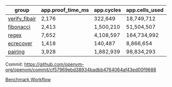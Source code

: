 | group | app.proof_time_ms | app.cycles | app.cells_used | leaf.proof_time_ms | leaf.cycles | leaf.cells_used |
| -- | -- | -- | -- | -- | -- | -- |
| [verify_fibair](https://github.com/openvm-org/openvm/blob/benchmark-results/benchmarks-pr/2008/verify_fibair-cf57969ebd38934badbb4764064af43ed00f9688.md) | 2,176 |  322,649 |  18,749,712 |- | - | - |
| [fibonacci](https://github.com/openvm-org/openvm/blob/benchmark-results/benchmarks-pr/2008/fibonacci-cf57969ebd38934badbb4764064af43ed00f9688.md) | 2,413 |  1,500,210 |  51,504,507 |- | - | - |
| [regex](https://github.com/openvm-org/openvm/blob/benchmark-results/benchmarks-pr/2008/regex-cf57969ebd38934badbb4764064af43ed00f9688.md) | 7,652 |  4,108,597 |  164,734,992 |- | - | - |
| [ecrecover](https://github.com/openvm-org/openvm/blob/benchmark-results/benchmarks-pr/2008/ecrecover-cf57969ebd38934badbb4764064af43ed00f9688.md) | 1,418 |  140,487 |  8,866,654 |- | - | - |
| [pairing](https://github.com/openvm-org/openvm/blob/benchmark-results/benchmarks-pr/2008/pairing-cf57969ebd38934badbb4764064af43ed00f9688.md) | 3,928 |  1,882,939 |  98,834,293 |- | - | - |


Commit: https://github.com/openvm-org/openvm/commit/cf57969ebd38934badbb4764064af43ed00f9688

[Benchmark Workflow](https://github.com/openvm-org/openvm/actions/runs/17133637205)
